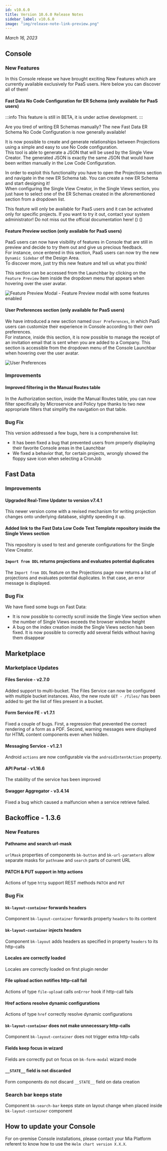 ```yaml
---
id: v10.6.0
title: Version 10.6.0 Release Notes
sidebar_label: v10.6.0
image: "img/release-note-link-preview.png"
---
```


_March 16, 2023_

## Console

### New Features

In this Console release we have brought exciting New Features which are currently available exclusively for PaaS users. 
Here below you can discover all of them!

#### Fast Data No Code Configuration for ER Schema (only available for PaaS users)

:::info This feature is still in BETA, it is under active development. :::

Are you tired of writing ER Schemas manually? The new Fast Data ER Schema No Code Configuration is now generally available!
 
It is now possible to create and generate relationships between Projections using a simple and easy to use No Code configuration.  
This tool is able to generate a JSON that will be used by the Single View Creator. The generated JSON is exactly the same JSON that would have been written manually in the Low Code Configuration.

In order to exploit this functionality you have to open the Projections section and navigate in the new ER Schema tab. You can create a new ER Schema and start designing it!   
When configuring the Single View Creator, in the Single Views section, you just have to select one of the ER Schemas created in the aforementioned section from a dropdown list.

This feature will only be available for PaaS users and it can be activated only for specific projects. If you want to try it out, contact your system administrator!
Do not miss out the official documentation here! (<TODO add documentation link>)
(<TODO add screenshot>)

#### Feature Preview section (only available for PaaS users)

PaaS users can now have visibility of features in Console that are still in preview and decide to try them out and give us precious feedback.  
For instance, once entered in this section, PaaS users can now try the new `Dynamic Sidebar` of the Design Area.   
To discover more, just try this new feature and tell us what you think!
 
This section can be accessed from the Launchbar by clicking on the `Feature Preview` item inside the dropdown menu that appears when hovering over the user avatar. 

![Feature Preview Modal - Feature Preview modal with some features enabled](./img/10.6/feature-preview.png)

#### User Preferences section (only available for PaaS users)

We have introduced a new section named `User Preferences`, in which PaaS users can customize their experience in Console according to their own preferences.  
For instance, inside this section, it is now possible to manage the receipt of an invitation email that is sent when you are added to a Company. This section is accessible from the dropdown menu of the Console Launchbar when hovering over the user avatar.

![User Preferences](./img/10.6/user-preferences.png)

### Improvements

#### Improved filtering in the Manual Routes table

In the Authorization section, inside the Manual Routes table, you can now filter specifically by Microservice and Policy type thanks to two new appropriate filters that simplify the navigation on that table.

### Bug Fix

This version addressed a few bugs, here is a comprehensive list:

* It has been fixed a bug that prevented users from properly displaying their favorite Console areas in the Launchbar
* We fixed a behavior that, for certain projects, wrongly showed the floppy save icon when selecting a CronJob

## Fast Data

### Improvements

#### Upgraded Real-Time Updater to version v7.4.1 

This newer version come with a revised mechanism for writing projection changes onto underlying database, slightly speeding it up.

#### Added link to the Fast Data Low Code Test Template repository inside the Single Views section 

This repository is used to test and generate configurations for the Single View Creator.

#### `Import from DDL` returns projections and evaluates potential duplicates

The `Import from DDL` feature on the Projections page now returns a list of projections and evaluates potential duplicates. In that case, an error message is displayed.

### Bug Fix

We have fixed some bugs on Fast Data:

* It is now possible to correctly scroll inside the Single View section when the number of Single Views exceeds the browser window height
* A bug on the index creation inside the Single Views section has been fixed. It is now possible to correctly add several fields without having them disappear

## Marketplace

### Marketplace Updates

#### Files Service - v2.7.0

Added support to multi-bucket. The Files Service can now be configured with multiple bucket instances.
Also, the new route `GET - /files/` has been added to get the list of files present in a bucket.

#### Form Service FE - v1.7.1

Fixed a couple of bugs. First, a regression that prevented the correct rendering of a form as a PDF.
Second, warning messages were displayed for HTML content components even when hidden.

#### Messaging Service - v1.2.1

Android `actions` are now configurable via the `androidIntentAction` property.
 
#### API Portal - v1.16.6

The stability of the service has been improved

#### Swagger Aggregator - v3.4.14

Fixed a bug which caused a malfuncion when a service retrieve failed.

## Backoffice - 1.3.6

### New Features

#### Pathname and search url-mask
`urlMask` properties of components `bk-button` and `bk-url-paramters` allow separate masks for `pathname` and `search` parts of current URL

#### PATCH & PUT support in http actions
Actions of type `http` support REST methods `PATCH` and `PUT`


### Bug Fix

#### `bk-layout-container` forwards headers
Component `bk-layout-container` forwards property `headers` to its content

#### `bk-layout-container` injects headers
Component `bk-layout` adds headers as specified in property `headers` to its http-calls

#### Locales are correctly loaded
Locales are correctly loaded on first plugin render

#### File upload action notifies http-call fail
Actions of type `file-upload` calls `onError` hook if http-call fails

#### Href actions resolve dynamic configurations
Actions of type `href` correctly resolve dynamic configurations

#### `bk-layout-container` does not make unnecessary http-calls
Component `bk-layout-container` does not trigger extra http-calls

#### Fields keep focus in wizard
Fields are correctly put on focus on `bk-form-modal` wizard mode

#### `__STATE__` field is not discarded
Form components do not discard `__STATE__` field on data creation

### Search bar keeps state
Component `bk-search-bar` keeps state on layout change when placed inside `bk-layout-container` component


## How to update your Console

For on-premise Console installations, please contact your Mia Platform referent to know how to use the `Helm chart version X.X.X`.

